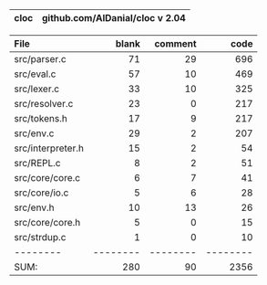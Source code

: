 cloc|github.com/AlDanial/cloc v 2.04
--- | ---

File|blank|comment|code
:-------|-------:|-------:|-------:
src/parser.c|71|29|696
src/eval.c|57|10|469
src/lexer.c|33|10|325
src/resolver.c|23|0|217
src/tokens.h|17|9|217
src/env.c|29|2|207
src/interpreter.h|15|2|54
src/REPL.c|8|2|51
src/core/core.c|6|7|41
src/core/io.c|5|6|28
src/env.h|10|13|26
src/core/core.h|5|0|15
src/strdup.c|1|0|10
--------|--------|--------|--------
SUM:|280|90|2356

